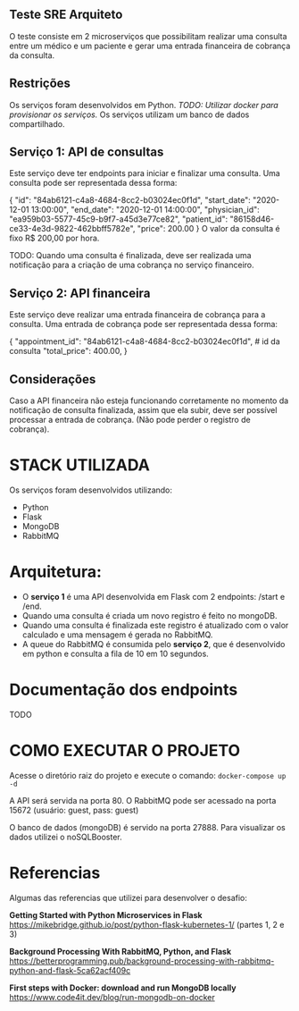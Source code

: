 ## Teste SRE Arquiteto

O teste consiste em 2 microserviços que possibilitam realizar uma consulta entre um médico e um paciente e gerar uma entrada financeira de cobrança da consulta.

## Restrições
Os serviços foram desenvolvidos em Python.
*TODO: Utilizar docker para provisionar os serviços.*
Os serviços utilizam um banco de dados compartilhado.

## Serviço 1: API de consultas
Este serviço deve ter endpoints para iniciar e finalizar uma consulta. Uma consulta pode ser representada dessa forma:

{
	"id": "84ab6121-c4a8-4684-8cc2-b03024ec0f1d",
	"start_date": "2020-12-01 13:00:00",
	"end_date": "2020-12-01 14:00:00",
	"physician_id": "ea959b03-5577-45c9-b9f7-a45d3e77ce82",
	"patient_id": "86158d46-ce33-4e3d-9822-462bbff5782e",
	"price": 200.00
}
O valor da consulta é fixo R$ 200,00 por hora.

TODO: Quando uma consulta é finalizada, deve ser realizada uma notificação para a criação de uma cobrança no serviço financeiro.

## Serviço 2: API financeira
Este serviço deve realizar uma entrada financeira de cobrança para a consulta. Uma entrada de cobrança pode ser representada dessa forma:

{
	"appointment_id": "84ab6121-c4a8-4684-8cc2-b03024ec0f1d", # id da consulta
	"total_price": 400.00,
}

## Considerações
Caso a API financeira não esteja funcionando corretamente no momento da notificação de consulta finalizada, assim que ela subir, deve ser possível processar a entrada de cobrança. (Não pode perder o registro de cobrança).


# STACK UTILIZADA
Os serviços foram desenvolvidos utilizando:
- Python
- Flask
- MongoDB
- RabbitMQ

# Arquitetura:
- O **serviço 1** é uma API desenvolvida em Flask com 2 endpoints: /start e /end. 
- Quando uma consulta é criada um novo registro é feito no mongoDB.
- Quando uma consulta é finalizada este registro é atualizado com o valor calculado e uma mensagem é gerada no RabbitMQ.
- A queue do RabbitMQ é consumida pelo **serviço 2**, que é desenvolvido em python e consulta a fila de 10 em 10 segundos.  

# Documentação dos endpoints
TODO 

# COMO EXECUTAR O PROJETO
Acesse o diretório raiz do projeto e execute o comando:
```docker-compose up -d```

A API será servida na porta 80.
O RabbitMQ pode ser acessado na porta 15672 (usuário: guest, pass: guest)

O banco de dados (mongoDB) é servido na porta 27888. 
Para visualizar os dados utilizei o noSQLBooster. 

# Referencias
Algumas das referencias que utilizei para desenvolver o desafio:

**Getting Started with Python Microservices in Flask**
https://mikebridge.github.io/post/python-flask-kubernetes-1/ (partes 1, 2 e 3)

**Background Processing With RabbitMQ, Python, and Flask**
https://betterprogramming.pub/background-processing-with-rabbitmq-python-and-flask-5ca62acf409c

**First steps with Docker: download and run MongoDB locally**
https://www.code4it.dev/blog/run-mongodb-on-docker